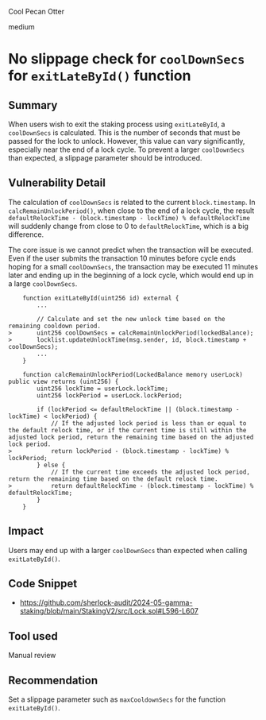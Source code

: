 Cool Pecan Otter

medium

# No slippage check for `coolDownSecs` for `exitLateById()` function

## Summary

When users wish to exit the staking process using `exitLateById`, a `coolDownSecs` is calculated. This is the number of seconds that must be passed for the lock to unlock. However, this value can vary significantly, especially near the end of a lock cycle. To prevent a larger `coolDownSecs` than expected, a slippage parameter should be introduced.

## Vulnerability Detail

The calculation of `coolDownSecs` is related to the current `block.timestamp`. In `calcRemainUnlockPeriod()`, when close to the end of a lock cycle, the result `defaultRelockTime - (block.timestamp - lockTime) % defaultRelockTime` will suddenly change from close to 0 to `defaultRelockTime`, which is a big difference.

The core issue is we cannot predict when the transaction will be executed. Even if the user submits the transaction 10 minutes before cycle ends hoping for a small `coolDownSecs`, the transaction may be executed 11 minutes later and ending up in the beginning of a lock cycle, which would end up in a large `coolDownSecs`.

```solidity
    function exitLateById(uint256 id) external {
        ...

        // Calculate and set the new unlock time based on the remaining cooldown period.
>       uint256 coolDownSecs = calcRemainUnlockPeriod(lockedBalance);
>       locklist.updateUnlockTime(msg.sender, id, block.timestamp + coolDownSecs);
        ...
    }

    function calcRemainUnlockPeriod(LockedBalance memory userLock) public view returns (uint256) {
        uint256 lockTime = userLock.lockTime;
        uint256 lockPeriod = userLock.lockPeriod;
        
        if (lockPeriod <= defaultRelockTime || (block.timestamp - lockTime) < lockPeriod) {
            // If the adjusted lock period is less than or equal to the default relock time, or if the current time is still within the adjusted lock period, return the remaining time based on the adjusted lock period.
>           return lockPeriod - (block.timestamp - lockTime) % lockPeriod;
        } else {
            // If the current time exceeds the adjusted lock period, return the remaining time based on the default relock time.
>           return defaultRelockTime - (block.timestamp - lockTime) % defaultRelockTime;
        }
    }
```

## Impact

Users may end up with a larger `coolDownSecs` than expected when calling `exitLateById()`.

## Code Snippet

- https://github.com/sherlock-audit/2024-05-gamma-staking/blob/main/StakingV2/src/Lock.sol#L596-L607

## Tool used

Manual review

## Recommendation

Set a slippage parameter such as `maxCooldownSecs` for the function `exitLateById()`.
